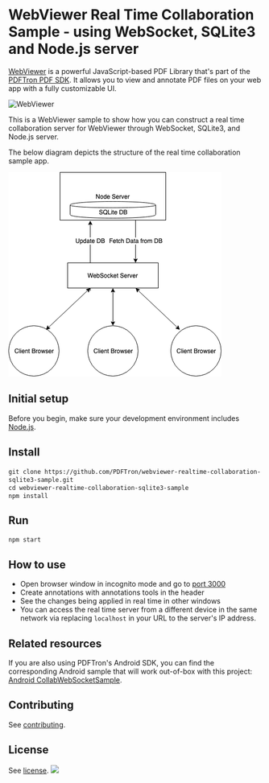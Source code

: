 # WebViewer Real Time Collaboration Sample - using WebSocket, SQLite3 and Node.js server

[WebViewer](https://www.pdftron.com/documentation/web/) is a powerful JavaScript-based PDF Library that's part of the [PDFTron PDF SDK](https://www.pdftron.com). It allows you to view and annotate PDF files on your web app with a fully customizable UI.

![WebViewer](https://www.pdftron.com/downloads/pl/webviewer-ui.png)

This is a WebViewer sample to show how you can construct a real time collaboration server for WebViewer through WebSocket, SQLite3, and Node.js server.

The below diagram depicts the structure of the real time collaboration sample app. 

![Alt text](/real-time-structure.png "Structure")


## Initial setup

Before you begin, make sure your development environment includes [Node.js](https://nodejs.org/en/).

## Install

```
git clone https://github.com/PDFTron/webviewer-realtime-collaboration-sqlite3-sample.git
cd webviewer-realtime-collaboration-sqlite3-sample
npm install
```

## Run

```
npm start
```

## How to use

- Open browser window in incognito mode and go to [port 3000](http://localhost:3000/index.html)
- Create annotations with annotations tools in the header
- See the changes being applied in real time in other windows
- You can access the real time server from a different device in the same network via replacing `localhost` in your URL to the server's IP address.

## Related resources

If you are also using PDFTron's Android SDK, you can find the corresponding Android sample that will work out-of-box with this project: [Android CollabWebSocketSample](https://github.com/PDFTron/pdftron-android-samples/tree/master/CollabWebSocketSample).

## Contributing

See [contributing](./CONTRIBUTING.md).

## License

See [license](./LICENSE).
![](https://onepixel.pdftron.com/webviewer-realtime-collaboration-sqlite3-sample)
